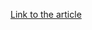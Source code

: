 [Link to the article](https://blog.google/technology/safety-security/new-action-combat-cyber-crime/)
